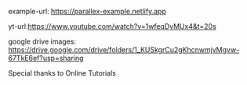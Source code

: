 example-url: https://parallex-example.netlify.app

yt-url:https://www.youtube.com/watch?v=1wfeqDyMUx4&t=20s

google drive images: https://drive.google.com/drive/folders/1_KUSkgrCu2gKhcnwmjvMgvw-67TkE6ef?usp=sharing

Special thanks to Online Tutorials
